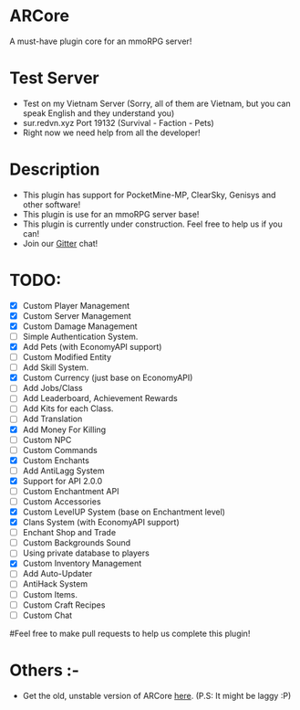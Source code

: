 # ARCore

A must-have plugin core for an mmoRPG server!

# Test Server
- Test on my Vietnam Server (Sorry, all of them are Vietnam, but you can speak English and they understand you)
- sur.redvn.xyz Port 19132 (Survival - Faction - Pets)
- Right now we need help from all the developer!

# Description
- This plugin has support for PocketMine-MP, ClearSky, Genisys and other software!
- This plugin is use for an mmoRPG server base!
- This plugin is currently under construction. Feel free to help us if you can!
- Join our [Gitter](https://gitter.im/neurobinds-project/Lobby?utm_source=share-link&utm_medium=link&utm_campaign=share-link) chat!

# TODO:
- [x] Custom Player Management
- [x] Custom Server Management
- [x] Custom Damage Management
- [ ] Simple Authentication System.
- [x] Add Pets (with EconomyAPI support)
- [ ] Custom Modified Entity
- [ ] Add Skill System.
- [x] Custom Currency (just base on EconomyAPI)
- [ ] Add Jobs/Class
- [ ] Add Leaderboard, Achievement Rewards
- [ ] Add Kits for each Class.
- [ ] Add Translation
- [x] Add Money For Killing
- [ ] Custom NPC
- [ ] Custom Commands
- [x] Custom Enchants
- [ ] Add AntiLagg System
- [x] Support for API 2.0.0
- [ ] Custom Enchantment API
- [ ] Custom Accessories
- [x] Custom LevelUP System (base on Enchantment level)
- [x] Clans System (with EconomyAPI support)
- [ ] Enchant Shop and Trade
- [ ] Custom Backgrounds Sound
- [ ] Using private database to players
- [x] Custom Inventory Management
- [ ] Add Auto-Updater
- [ ] AntiHack System
- [ ] Custom Items.
- [ ] Custom Craft Recipes
- [ ] Custom Chat

#Feel free to make pull requests to help us complete this plugin!

# Others :-
- Get the old, unstable version of ARCore [here](https://github.com/ArchRPG/ArchCoreSystem/tree/Old-Core). (P.S: It might be laggy :P)
